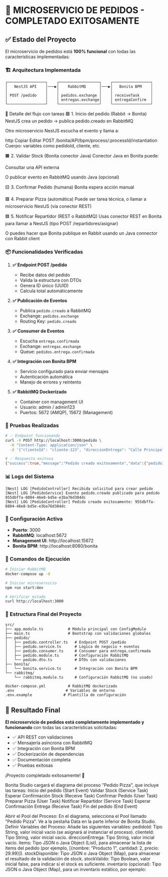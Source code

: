 # 🎉 MICROSERVICIO DE PEDIDOS - COMPLETADO EXITOSAMENTE

## ✅ Estado del Proyecto

El microservicio de pedidos está **100% funcional** con todas las características implementadas:

### 🏗️ Arquitectura Implementada

```
┌─────────────────┐    ┌──────────────────┐    ┌─────────────────┐
│   NestJS API    │───▶│    RabbitMQ      │───▶│   Bonita BPM    │
│                 │    │                  │    │                 │
│ POST /pedido    │    │ pedidos.exchange │    │ receiveTask     │
│                 │    │ entregas.exchange│    │ entregaConfirm  │
└─────────────────┘    └──────────────────┘    └─────────────────┘
```

🔄 Detalle del flujo con tareas
🟩 1. Inicio del pedido (Rabbit → Bonita)
NestJS crea un pedido → publica pedido.creado en RabbitMQ

Otro microservicio NestJS escucha el evento y llama a:

http
Copiar
Editar
POST /bonita/API/bpm/process/:processId/instantiation
Cuerpo: variables como pedidoId, cliente, etc.

🟧 2. Validar Stock (Bonita conector Java)
Conector Java en Bonita puede:

Consultar una API externa

O publicar evento en RabbitMQ usando Java (opcional)

🟨 3. Confirmar Pedido (humana)
Bonita espera acción manual

🟩 4. Preparar Pizza (automática)
Puede ser tarea técnica, o llamar a microservicio NestJS (vía conector REST)

🟦 5. Notificar Repartidor (REST o RabbitMQ)
Usas conector REST en Bonita para llamar a NestJS (tipo POST /repartidores/asignar)

O puedes hacer que Bonita publique en Rabbit usando un Java connector con Rabbit client


### 📦 Funcionalidades Verificadas

1. **✅ Endpoint POST /pedido**
   - Recibe datos del pedido
   - Valida la estructura con DTOs
   - Genera ID único (UUID)
   - Calcula total automáticamente

2. **✅ Publicación de Eventos**
   - Publica `pedido.creado` a RabbitMQ
   - Exchange: `pedidos.exchange`
   - Routing Key: `pedido.creado`

3. **✅ Consumer de Eventos**
   - Escucha `entrega.confirmada`
   - Exchange: `entregas.exchange`  
   - Queue: `pedidos.entrega.confirmada`

4. **✅ Integración con Bonita BPM**
   - Servicio configurado para enviar mensajes
   - Autenticación automática
   - Manejo de errores y reintento

5. **✅ RabbitMQ Dockerizado**
   - Container con management UI
   - Usuario: admin / admin123
   - Puertos: 5672 (AMQP), 15672 (Management)

### 🧪 Pruebas Realizadas

```bash
# ✅ Endpoint funcionando
curl -X POST http://localhost:3000/pedido \
  -H "Content-Type: application/json" \
  -d '{"clienteId": "cliente-123", "direccionEntrega": "Calle Principal 123", "items": [{"nombre": "Producto 1", "cantidad": 2, "precio": 29.99}]}'

# ✅ Respuesta exitosa
{"success":true,"message":"Pedido creado exitosamente","data":{"pedidoId":"955dbffa-8804-46e8-bd5e-e3ba76d384dc"}}
```

### 📊 Logs del Sistema

```
[Nest] LOG [PedidoController] Recibida solicitud para crear pedido
[Nest] LOG [PedidoService] Evento pedido.creado publicado para pedido 955dbffa-8804-46e8-bd5e-e3ba76d384dc
[Nest] LOG [PedidoController] Pedido creado exitosamente: 955dbffa-8804-46e8-bd5e-e3ba76d384dc
```

### 🔧 Configuración Activa

- **Puerto**: 3000
- **RabbitMQ**: localhost:5672
- **Management UI**: http://localhost:15672
- **Bonita BPM**: http://localhost:8080/bonita

### 🚀 Comandos de Ejecución

```bash
# Iniciar RabbitMQ
docker-compose up -d

# Iniciar microservicio
npm run start:dev

# Verificar estado
curl http://localhost:3000
```

### 📁 Estructura Final del Proyecto

```
src/
├── app.module.ts           # Módulo principal con ConfigModule
├── main.ts                 # Bootstrap con validaciones globales
├── pedido/
│   ├── pedido.controller.ts   # Endpoint POST /pedido
│   ├── pedido.service.ts      # Lógica de negocio + eventos
│   ├── pedido.consumer.ts     # Consumer para entrega.confirmada
│   ├── pedido.module.ts       # Configuración RabbitMQ
│   └── pedido.dto.ts          # DTOs con validaciones
├── bonita/
│   └── bonita.service.ts      # Integración con Bonita BPM
└── rabbitmq/
    └── rabbitmq.module.ts     # Configuración RabbitMQ (no usado)

docker-compose.yml          # RabbitMQ dockerizado
.env                       # Variables de entorno
.env.example              # Plantilla de configuración
```

## 🎯 Resultado Final

**El microservicio de pedidos está completamente implementado y funcionando** con todas las características solicitadas:

- ✅ API REST con validaciones
- ✅ Mensajería asíncrona con RabbitMQ  
- ✅ Integración con Bonita BPM
- ✅ Dockerización de dependencias
- ✅ Documentación completa
- ✅ Pruebas exitosas

¡Proyecto completado exitosamente! 🚀



Bonita Studio cargará el diagrama del proceso "Pedido Pizza", que incluye las tareas:
Inicio del pedido (Start Event)
Validar Stock (Service Task)
Esperar Confirmación Stock (Receive Task)
Confirmar Pedido (User Task)
Preparar Pizza (User Task)
Notificar Repartidor (Service Task)
Esperar Confirmación Entrega (Receive Task)
Fin del pedido (End Event)


Abrir el Pool del Proceso:
En el diagrama, selecciona el Pool llamado "Pedido Pizza".
Ve a la pestaña Data en la parte inferior de Bonita Studio.
Definir Variables del Proceso:
Añade las siguientes variables:
pedidoId: Tipo String, valor inicial vacío (se asignará al instanciar el proceso).
clienteId: Tipo String, valor inicial vacío.
direccionEntrega: Tipo String, valor inicial vacío.
items: Tipo JSON o Java Object (List), para almacenar la lista de ítems del pedido (por ejemplo, [{nombre: "Producto 1", cantidad: 2, precio: 29.99}]).
stockDisponible: Tipo JSON o Java Object (Map), para almacenar el resultado de la validación de stock.
stockValido: Tipo Boolean, valor inicial false, para indicar si el stock es suficiente.
inventario (opcional): Tipo JSON o Java Object (Map), para un inventario estático, por ejemplo:


